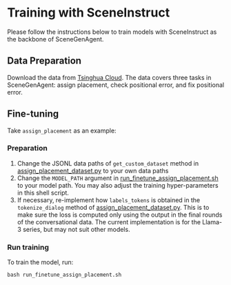 # Training with SceneInstruct

Please follow the instructions below to train models with SceneInstruct as the backbone of SceneGenAgent.

## Data Preparation
Download the data from [Tsinghua Cloud](https://cloud.tsinghua.edu.cn/d/19c1e04370174f95bf08/). The data covers three tasks in SceneGenAgent: assign placement, check positional error, and fix positional error.

## Fine-tuning
Take `assign_placement` as an example:

### Preparation

1. Change the JSONL data paths of `get_custom_dataset` method in [assign_placement_dataset.py](data/assign_placement/assign_placement_dataset.py#L35) to your own data paths
2. Change the `MODEL_PATH` argument in [run_finetune_assign_placement.sh](run_finetune_assign_placement.sh#L11) to your model path. You may also adjust the training hyper-parameters in this shell script.
3. If necessary, re-implement how `labels_tokens` is obtained in the `tokenize_dialog` method of [assign_placement_dataset.py](data/assign_placement/assign_placement_dataset.py#L24). This is to make sure the loss is computed only using the output in the final rounds of the conversational data. The current implementation is for the Llama-3 series, but may not suit other models.

### Run training
To train the model, run:
```shell
bash run_finetune_assign_placement.sh
```
